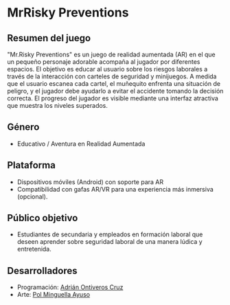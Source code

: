 # MrRisky Preventions
 
## Resumen del juego
"Mr.Risky Preventions" es un juego de realidad aumentada (AR) en el que un
pequeño personaje adorable acompaña al jugador por diferentes espacios. El
objetivo es educar al usuario sobre los riesgos laborales a través de la interacción
con carteles de seguridad y minijuegos. A medida que el usuario escanea cada
cartel, el muñequito enfrenta una situación de peligro, y el jugador debe ayudarlo a
evitar el accidente tomando la decisión correcta. El progreso del jugador es visible
mediante una interfaz atractiva que muestra los niveles superados.

## Género
- Educativo / Aventura en Realidad Aumentada

## Plataforma
- Dispositivos móviles (Android) con soporte para AR
- Compatibilidad con gafas AR/VR para una experiencia más inmersiva
(opcional).

## Público objetivo
- Estudiantes de secundaria y empleados en formación laboral que deseen
aprender sobre seguridad laboral de una manera lúdica y entretenida.

## Desarrolladores
- Programación: [Adrián Ontiveros Cruz](https://github.com/AdriOntiC)
- Arte: [Pol Minguella Ayuso](https://github.com/PolMiAy04)

